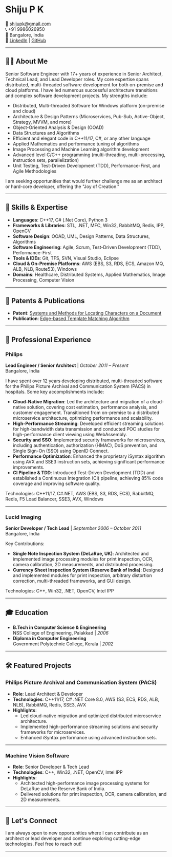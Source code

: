 # Shiju P K

📧 [shijupk@gmail.com](mailto:shijupk@gmail.com)  
📞 +91 9986026950  
📍 Bangalore, India  
🔗 [LinkedIn](https://in.linkedin.com/in/shijupk) | [GitHub](https://github.com/shijupk)

---

## 👨‍💻 About Me

Senior Software Engineer with 17+ years of experience in Senior Architect, Technical Lead, and Lead Developer roles. My core expertise spans distributed, multi-threaded software development for both on-premise and cloud platforms. I have led numerous successful architecture transitions and complex software development projects. My strengths include:

- Distributed, Multi-threaded Software for Windows platform (on-premise and cloud)
- Architecture & Design Patterns (Microservices, Pub-Sub, Active-Object, Strategy, MVVM, and more)
- Object-Oriented Analysis & Design (OOAD)
- Data Structures and Algorithms
- Efficient and elegant code in C++11/17, C#, or any other language
- Applied Mathematics and performance tuning of algorithms
- Image Processing and Machine Learning algorithm development
- Advanced level C/C++ programming (multi-threading, multi-processing, instruction sets, parallelization)
- Unit Testing, Test-Driven Development (TDD), Performance-First, and Agile Methodologies

I am seeking opportunities that would further challenge me as an architect or hard-core developer, offering the "Joy of Creation."

---

## 💼 Skills & Expertise

- **Languages**: C++17, C# (.Net Core), Python 3  
- **Frameworks & Libraries**: STL, .NET, MFC, Win32, RabbitMQ, Redis, IPP, OpenCV  
- **Software Design**: OOAD, UML, Design Patterns, Data Structures, Algorithms  
- **Software Engineering**: Agile, Scrum, Test-Driven Development (TDD), Performance-First  
- **Tools & IDEs**: Git, TFS, SVN, Visual Studio, Eclipse  
- **Cloud & On-Premise Platforms**: AWS (EBS, S3, RDS, ECS, Amazon MQ, ALB, NLB, Route53), Windows  
- **Domains**: Healthcare, Distributed Systems, Applied Mathematics, Image Processing, Computer Vision

---

## 🔬 Patents & Publications

- **Patent**: [Systems and Methods for Locating Characters on a Document](https://patents.google.com/patent/WO2013096270A1/)
- **Publication**: [Edge-based Template Matching Algorithm](http://www.codeproject.com/KB/graphics/Edge_Based_template_match.aspx)

---

## 🚀 Professional Experience

### **Philips**  
**Lead Engineer / Senior Architect** | *October 2011 – Present*  
Bangalore, India

I have spent over 12 years developing distributed, multi-threaded software for the Philips Picture Archival and Communication System (PACS) in hospitals. Some key accomplishments include:

- **Cloud-Native Migration**: Led the architecture and migration of a cloud-native solution, covering cost estimation, performance analysis, and customer engagement. Transitioned from on-premise to a distributed microservice architecture, optimizing performance and scalability.
- **High-Performance Streaming**: Developed efficient streaming solutions for high-bandwidth data transmission and conducted POC studies for high-performance client viewing using WebAssembly.
- **Security and SSO**: Implemented security frameworks for microservices, including authentication, authorization (HMAC), DoS prevention, and Single Sign-On (SSO) using OpenID Connect.
- **Performance Optimization**: Enhanced the proprietary iSyntax algorithm using AVX and SSE3 instruction sets, achieving significant performance improvements.
- **CI Pipeline & TDD**: Introduced Test-Driven Development (TDD) and established a Continuous Integration (CI) pipeline, achieving 85% code coverage and improving software quality.

Technologies: C++11/17, C#.NET, AWS (EBS, S3, RDS, ECS), RabbitMQ, Redis, F5 Load Balancer, SSE3, AVX, Windows

---

### **Lucid Imaging**  
**Senior Developer / Tech Lead** | *September 2006 – October 2011*  
Bangalore, India

Key Contributions:
- **Single Note Inspection System (DeLaRue, UK)**: Architected and implemented image processing modules for print inspection, OCR, camera calibration, 2D measurements, and distributed processing.
- **Currency Sheet Inspection System (Reserve Bank of India)**: Designed and implemented modules for print inspection, arbitrary distortion correction, multi-threaded frameworks, and GUI design.

Technologies: C++, Win32, .NET, OpenCV, Intel IPP

---

## 🎓 Education

- **B.Tech in Computer Science & Engineering**  
  NSS College of Engineering, Palakkad | *2006*
- **Diploma in Computer Engineering**  
  Government Polytechnic College, Kerala | *2002*

---

## 🛠 Featured Projects

### **Philips Picture Archival and Communication System (PACS)**
- **Role**: Lead Architect & Developer  
- **Technologies**: C++11/17, C# .NET Core 8.0, AWS (S3, ECS, RDS, ALB, NLB), RabbitMQ, Redis, SSE3, AVX  
- **Highlights**:
  - Led cloud-native migration and optimized distributed microservice architecture.
  - Implemented high-performance streaming solutions and security frameworks for microservices.
  - Enhanced iSyntax performance using advanced instruction sets.

---

### **Machine Vision Software**
- **Role**: Senior Developer & Tech Lead  
- **Technologies**: C++, Win32, .NET, OpenCV, Intel IPP  
- **Highlights**:
  - Architected high-performance image processing systems for DeLaRue and the Reserve Bank of India.
  - Delivered solutions for print inspection, OCR, camera calibration, and 2D measurements.

---

## 🤝 Let's Connect

I am always open to new opportunities where I can contribute as an architect or lead developer and continue exploring cutting-edge technologies. Feel free to reach out!

---

